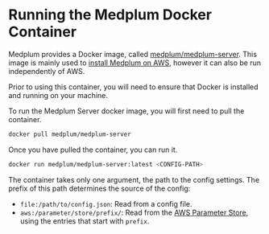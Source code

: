 # Running the Medplum Docker Container

Medplum provides a Docker image, called [medplum/medplum-server](https://hub.docker.com/r/medplum/medplum-server). This image is mainly used to [install Medplum on AWS](/docs/self-hosting/install-on-aws), however it can also be run independently of AWS.

Prior to using this container, you will need to ensure that Docker is installed and running on your machine.

To run the Medplum Server docker image, you will first need to pull the container.

```bash
docker pull medplum/medplum-server
```

Once you have pulled the container, you can run it.

```bash
docker run medplum/medplum-server:latest <CONFIG-PATH>
```

The container takes only one argument, the path to the config settings. The prefix of this path determines the source of the config:

- `file:/path/to/config.json`: Read from a config file.
- `aws:/parameter/store/prefix/`: Read from the [AWS Parameter Store](https://docs.aws.amazon.com/systems-manager/latest/userguide/systems-manager-parameter-store.html), using the entries that start with `prefix`.
